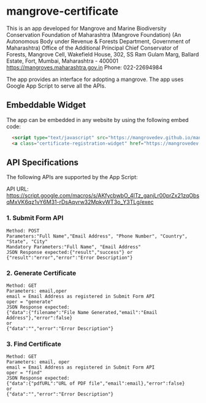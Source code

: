 # mangrove-certificate

This is an app developed for 
Mangrove and Marine Biodiversity Conservation Foundation of Maharashtra (Mangrove Foundation)
(An Autonomous Body under Revenue & Forests Department, Government of Maharashtra)
Office of the Additional Principal Chief Conservator of Forests, Mangrove Cell,
Wakefield House, 302, SS Ram Gulam Marg, 
Ballard Estate, Fort, Mumbai, Maharashtra - 400001
https://mangroves.maharashtra.gov.in
Phone: 022-22694984

The app provides an interface for adopting a mangrove. The app uses Google App Script to serve all the APIs. 

## Embeddable Widget
The app can be embedded in any website by using the following embed code:

```HTML
  <script type="text/javascript" src="https://mangrovedev.github.io/mangrove-certificate/widget.js"></script>
  <a class="certificate-registration-widget" href="https://mangrovedev.github.io/mangrove-certificate/">Become a Mangrove Guardian</a>
```


## API Specifications
The following APIs are supported by the App Script:

API URL: https://script.google.com/macros/s/AKfycbwbO_4ITz_ganjLr00prZx21zqObsqMxVK6qz1vY6M31-rDsAqvrw32MpkvWT3o_Y3TLg/exec

### 1. Submit Form API
```
Method: POST
Parameters:"Full Name","Email Address", "Phone Number", "Country", "State", "City"
Mandatory Parameters:"Full Name", "Email Address"
JSON Response expected:{"result","success"} or {"result":"error","error":"Error Description"}
```
### 2. Generate Certificate
```
Method: GET
Parameters: email,oper
email = Email Address as registered in Submit Form API
oper = "generate"
JSON Response expected: 
{"data":{"filename":"File Name Generated,"email":"Email Address"},"error":false}
or
{"data":"","error":"Error Description"}
```
### 3. Find Certificate
```
Method: GET
Parameters: email, oper
email = Email Address as registered in Submit Form API
oper = "find"
JSON Response expected: 
{"data":{"pdfURL":"URL of PDF file","email":email},"error":false}
or
{"data":"","error":"Error Description"}
```
